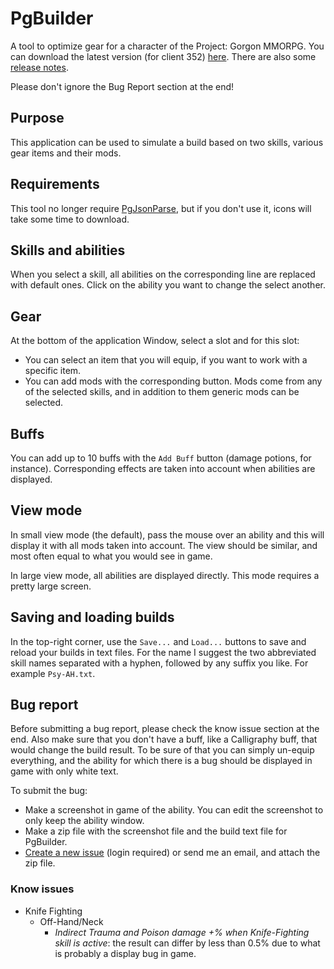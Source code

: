 # PgBuilder

A tool to optimize gear for a character of the Project: Gorgon MMORPG. You can download the latest version (for client 352) [here](https://github.com/dlebansais/PgBuilder-Disclosed/releases/download/v1.1.352.1048/PgBuilder.exe).
There are also some [release notes](https://github.com/dlebansais/PgBuilder-Disclosed/blob/master/ReleaseNotes.md).

Please don't ignore the Bug Report section at the end!

## Purpose

This application can be used to simulate a build based on two skills, various gear items and their mods.

## Requirements

This tool no longer require [PgJsonParse](https://github.com/dlebansais/PgJsonParse/releases), but if you don't use it, icons will take some time to download.

## Skills and abilities

When you select a skill, all abilities on the corresponding line are replaced with default ones. Click on the ability you want to change the select another.

## Gear

At the bottom of the application Window, select a slot and for this slot:

+ You can select an item that you will equip, if you want to work with a specific item.
+ You can add mods with the corresponding button. Mods come from any of the selected skills, and in addition to them generic mods can be selected.

## Buffs

You can add up to 10 buffs with the `Add Buff` button (damage potions, for instance). Corresponding effects are taken into account when abilities are displayed.

## View mode

In small view mode (the default), pass the mouse over an ability and this will display it with all mods taken into account. The view should be similar, and most often equal to what you would see in game.

In large view mode, all abilities are displayed directly. This mode requires a pretty large screen.

## Saving and loading builds

In the top-right corner, use the `Save...` and `Load...` buttons to save and reload your builds in text files. For the name I suggest the two abbreviated skill names separated with a hyphen, followed by any suffix you like. For example `Psy-AH.txt`.

## Bug report

Before submitting a bug report, please check the know issue section at the end. Also make sure that you don't have a buff, like a Calligraphy buff, that would change the build result. To be sure of that you can simply un-equip everything, and the ability for which there is a bug should be displayed in game with only white text.

To submit the bug:

+ Make a screenshot in game of the ability. You can edit the screenshot to only keep the ability window.
+ Make a zip file with the screenshot file and the build text file for PgBuilder.
+ [Create a new issue](https://github.com/dlebansais/PgBuilder-Disclosed/issues/new) (login required) or send me an email, and attach the zip file.

### Know issues

+ Knife Fighting
  * Off-Hand/Neck
    - *Indirect Trauma and Poison damage +% when Knife-Fighting skill is active*: the result can differ by less than 0.5% due to what is probably a display bug in game.
